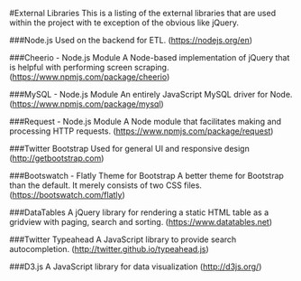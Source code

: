 #External Libraries
This is a listing of the external libraries that are used within the project with te exception of the obvious like jQuery.

###Node.js
Used on the backend for ETL.
(https://nodejs.org/en)

###Cheerio - Node.js Module
A Node-based implementation of jQuery that is helpful with performing screen scraping.
(https://www.npmjs.com/package/cheerio)

###MySQL - Node.js Module
An entirely JavaScript MySQL driver for Node.
(https://www.npmjs.com/package/mysql)

###Request - Node.js Module
A Node module that facilitates making and processing HTTP requests.
(https://www.npmjs.com/package/request)

###Twitter Bootstrap
Used for general UI and responsive design
(http://getbootstrap.com)

###Bootswatch - Flatly Theme for Bootstrap
A better theme for Bootstrap than the default. It merely consists of two CSS files.
(https://bootswatch.com/flatly)

###DataTables
A jQuery library for rendering a static HTML table as a gridview with paging, search and sorting.
(https://www.datatables.net)

###Twitter Typeahead
A JavaScript library to provide search autocompletion.
(http://twitter.github.io/typeahead.js)

###D3.js
A JavaScript library for data visualization
(http://d3js.org/)
